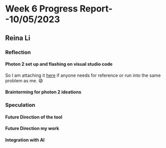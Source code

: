 # Week 6 Progress Report- -10/05/2023

## Reina Li

### Reflection
#### Photon 2 set up and flashing on visual studio code
So I am attaching it [here](https://youtu.be/w5N2aaiToiQ?si=MUh35SYvr8ggipzg) if anyone needs for reference or run into the same problem as me. :smile:

#### Braintorming for photon 2 ideations

### Speculation
#### Future Direction of the tool
#### Future Direction my work
#### Integration with AI

